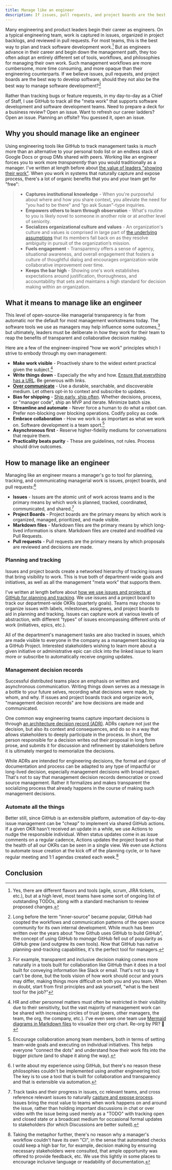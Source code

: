 ```yaml
---
title: Manage like an engineer
description: If issues, pull requests, and project boards are the best way to develop software, should they not also be the best way to manage software development?
---
```


Many engineering and product leaders begin their career as engineers. On a typical engineering team, work is captured in issues, organized in project backlogs, and reviewed in pull requests. For most teams, this is the best way to plan and track software development work.[^7] But as engineers advance in their career and begin down the management path, they too often adopt an entirely different set of tools, workflows, and philosophies for managing their own work. Such management workflows are more cumbersome, more time consuming, and more opaque than their engineering counterparts. If we believe issues, pull requests, and project boards are the best way to develop software, should they not also be the best way to manage software development?[^3]

Rather than tracking bugs or feature requests, in my day-to-day as a Chief of Staff, I use GitHub to track all the "meta work" that supports software development and software development teams. Need to prepare a deck for a business review? Open an issue. Want to refresh our career ladders? Open an issue. Planning an offsite? You guessed it, open an issue.

## Why you should manage like an engineer

Using engineering tools like GitHub to track management tasks is *much* more than an alternative to your personal todo list or an endless stack of Google Docs or group DMs shared with peers. Working like an engineer forces you to work more *transparently* than you would traditionally as a manager. I've written at length before about [the value of leaders "showing their work"](https://ben.balter.com/2022/02/16/leaders-show-their-work/#the-value-of-showing-your-work). When you work in systems that naturally capture and expose process, there's a lot of organic benefits that you and your team get for "free":

> * **Captures institutional knowledge** - When you're purposeful about where and how you share context, you alleviate the need for “you had to be there” and “go ask Susan"-type inquiries.
> * **Empowers others to learn through observation** - What's routine to you is likely novel to someone in another role or at another level of seniority.
> * **Socializes organizational culture and values** - An organization's culture and values is comprised in large part of [the underlying assumptions](https://ben.balter.com/2015/08/12/the-zen-of-github/) that its members fall back on as they resolve ambiguity in pursuit of the organization’s mission.
> * **Fuels engagement** - Transparency offers a sense of agency, situational awareness, and overall engagement that fosters a culture of thoughtful dialog and encourages organization-wide collaborative improvement over time.
> * **Keeps the bar high** - Showing one's work establishes expectations around justification, thoroughness, and accountability that sets and maintains a high standard for decision making within an organization.

## What it means to manage like an engineer

This level of open-source-like managerial transparency is far from automatic nor the default for most management workstreams today. The software tools we use as managers may help influence some outcomes,[^6] but ultimately, leaders must be deliberate in *how* they work for their team to reap the benefits of transparent and collaborative decision making.

Here are a few of the engineer-inspired "how we work" principles which I strive to embody through my own management:

* **Make work visible** - Proactively share to the widest extent practical given the subject.[^4]
* **Write things down** - Especially the why and how. [Ensure that everything has a URL](https://ben.balter.com/2015/11/12/why-urls/). Be generous with links.
* **[Over communicate](https://ben.balter.com/2017/05/23/seven-ways-to-consistently-ship-great-features/#1-over-communicate)** - Use a durable, searchable, and discoverable medium. Let others opt-in to context and subscribe to updates.
* **Bias for shipping** - [Ship early, ship often](https://ben.balter.com/2016/09/13/seven-habits-of-highly-effective-githubbers/#2-ship-early-ship-often). Whether decisions, process, or "manager code", ship an MVP and iterate. Minimize batch size.
* **Streamline and automate** - Never force a human to do what a robot can. Prefer non-blocking over blocking operations. Codify policy as code.
* **Embrace collaboration** - How we work is as important as what we work on. Software development is a team sport.[^5]
* **Asynchronous first** - Reserve higher-fidelity mediums for conversations that require them.
* **Practicality beats purity** - These are guidelines, not rules. Process should drive outcomes.

## How to manage like an engineer

Managing like an engineer means a manager's go to tool for planning, tracking, and communicating managerial work is issues, project boards, and pull requests:[^8]

* **Issues** - Issues are the atomic unit of work across teams and is the primary means by which work is planned, tracked, coordinated, communicated, and shared.[^2]
* **Project Boards** - Project boards are the primary means by which work is organized, managed, prioritized, and made visible.
* **Markdown files** - Markdown files are the primary means by which long-lived information is share. Markdown files are created and modified via Pull Requests.
* **Pull requests** - Pull requests are the primary means by which proposals are reviewed and decisions are made.

### Planning and tracking

Issues and project boards create a networked hierarchy of tracking issues that bring visibility to work. This is true both of department-wide goals and initiatives, as well as all the management "meta work" that supports them.

I've written at length before about [how we use issues and projects at GitHub for planning and tracking](https://github.blog/2022-07-01-how-the-github-security-team-uses-projects-and-github-actions-for-planning-tracking-and-more/). We use issues and a project board to track our department-wide OKRs (quarterly goals). Teams may choose to organize issues with labels, milestones, assignees, and project boards to aid in planning and tracking. Issues can capture work at various levels of abstraction, with different "types" of issues encompassing different units of work (initiatives, epics, etc.).

All of the department's management tasks are also tracked in issues, which are made visible to everyone in the company as a management backlog via a GitHub Project. Interested stakeholders wishing to learn more about a given initiative or administrative epic can click into the linked issue to learn more or subscribe to automatically receive ongoing updates.

### Management decision records

Successful distributed teams place an emphasis on written and asynchronous communication. Writing things down serves as a message in a bottle to your future selves, recording what decisions were made, by whom, and why. If issues and project boards track and organize work, "management decision records" are how decisions are made and communicated.

One common way engineering teams capture important decisions is through [an architecture decision record (ADR)](https://github.com/joelparkerhenderson/architecture-decision-record). ADRs capture not just the decision, but also its context and consequences, and do so in a way that allows stakeholders to deeply participate in the process. In short, the person responsible for a decision writes out their proposal in long form prose, and submits it for discussion and refinement by stakeholders before it is ultimately merged to memorialize the decisions.

While ADRs are intended for engineering decisions, the format and rigour of documentation and process can be adapted to any type of impactful or long-lived decision, especially management decisions with broad impact. That's not to say that management decision records democratize or crowd source management. Rather it formalizes and makes transparent the socializing process that already happens in the course of making such management decisions.

### Automate all the things

Better still, since GitHub is an extensible platform, automation of day-to-day issue management can be "cheap" to implement via shared GitHub actions. If a given OKR hasn't received an update in a while, we use Actions to nudge the responsible individual. When status updates come in as issue comments on a regular cadence, Actions updates the project board so that the health of all our OKRs can be seen in a single view. We even use Actions to automate issue creation at the kick off of the planning cycle, or to have regular meeting and 1:1 agendas created each week.[^9] 
## Conclusion


[^2]: Track tasks and their progress in issues, cc relevant teams, and cross reference relevant issues to naturally [capture and expose process](https://ben.balter.com/2015/11/18/tools-to-empower-open-collaboration/#2-captures-and-exposes-process). Issues bring the most value to teams when work happens on and around the issue, rather than holding important discussions in chat or over video with the issue being used merely as a "TODO" with tracking open and closed state or a broadcast medium for occasional formal updates to stakeholders (for which Discussions are better suited).

[^3]: Long before the term "inner-source" became popular, GitHub had coopted the workflows and communication patterns of the open source community for its own internal development. While much has been written over the years about "how Github uses GitHub to build GitHub", the concept of using GitHub to _manage_ GitHub fell out of popularity as GitHub grew (and outgrew its own tools). Now that GitHub has native planning-and-tracking capabilities, it's the perfect tool for managers.

[^4]: HR and other personnel matters must often be restricted in their visibility due to their sensitivity, but the vast majority of management work can be shared with increasing circles of trust (peers, other managers, the team, the org, the company, etc.). I've even seen one team use [Mermaid diagrams in Markdown files](https://github.blog/2022-02-14-include-diagrams-markdown-files-mermaid/) to visualize their org chart. Re-org by PR? :thinking:

[^5]: Encourage collaboration among team members, both in terms of setting team-wide goals and executing on individual initiatives. This helps everyone "connect the dots" and understand how their work fits into the bigger picture (and to shape it along the way).

[^6]: For example, transparent and inclusive decision making comes more naturally in a  tools built for collaboration like GitHub than it does in a tool built for conveying information like Slack or email. That's not to say it can't be done, but the tools vision of how work should occur and yours may differ, making things more difficult on both you and you team. When in doubt, start from first principles and ask yourself, "what is the best tool for the job?"

[^7]: Yes, there are different flavors and tools (agile, scrum, JIRA tickets, etc.), but at a high level, most teams have some sort of ongoing list of outstanding TODOs, along with a standard mechanism to review proposed changes.

[^8]: I write about my experience using GitHub, but there's no reason these philosophies couldn't be implemented using another engineering tool. The key is to use a tool that is built for collaboration and transparency and that is extensible via automation.

[^9]: Taking the metaphor further, there's no reason why a manager's workflow couldn't have its own "CI", in the sense that automated checks could keep a high bar for, for example, decision making by ensuring necessary stakeholders were consulted, that ample opportunity was offered to provide feedback, etc. We use this lightly in some places to encourage inclusive language or readability of documentation.
